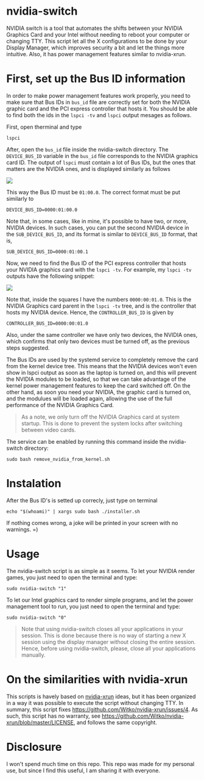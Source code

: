 # nvidia-switch

NVIDIA switch is a tool that automates the shifts between your NVIDIA Graphics
Card and your Intel without needing to reboot your computer or changing TTY. 
This script let all the X configurations to be done by your Display Manager, 
which improves security a bit and let the things more intuitive. Also, it has
 power management features similar to nvidia-xrun.


# First, set up the Bus ID information

In order to make power management features work properly, you need to make sure
that Bus IDs in `bus_id` file are correctly set for both the
NVIDIA graphic card and the PCI express controller that hosts it. You should be
able to find both the ids in the `lspci -tv` and `lspci` output mesages 
as follows.

First, open therminal and type 

	lspci

After, open the `bus_id` file inside the nvidia-switch directory. The `DEVICE_BUS_ID`
 variable in the `bus_id` file corresponds to the NVIDIA graphics 
card ID. The output of `lspci` must contain a lot of Bus IDs, but the ones that matters
are the NVIDIA ones, and is displayed similarly as follows

![](https://github.com/nvidiaswitch/nvidia-switch/blob/main/pictures/lspci_2.png)

This way the Bus ID must be `01:00.0`. The correct format must be put similarly to 

	DEVICE_BUS_ID=0000:01:00.0

Note that, in some cases, like in mine, it's possible to have two, or more, NVIDIA devices.
In such cases, you can put the second NVIDIA device in the `SUB_DEVICE_BUS_ID`, and its format is similar
to `DEVICE_BUS_ID` format, that is, 

	SUB_DEVICE_BUS_ID=0000:01:00.1

Now, we need to find the Bus ID of the PCI express controller that hosts your NVIDIA graphics
 card with the `lspci -tv`. For example, my `lspci -tv` outputs have the following snippet:

![](https://github.com/nvidiaswitch/nvidia-switch/blob/main/pictures/lspci.png)

Note that, inside the squares I have the numbers `0000:00:01.0`. This is the NVIDIA
Graphics card parent in the `lspci -tv` tree, and is the controller that hosts my NVIDIA
device. Hence, the `CONTROLLER_BUS_ID` is given by 	

	CONTROLLER_BUS_ID=0000:00:01.0

Also, under the same controller we have only two devices, the NVIDIA ones, which 
confirms that only two devices must be turned off, as the previous steps suggested.

The Bus IDs are used by the systemd service to completely remove the card from the kernel device tree.
This means that the NVIDIA devices won't even show in lspci output as soon as the laptop is
turned on, and this will prevent the NVIDIA modules to be loaded, so that we can take advantage 
of the kernel power management features to keep the card switched off. On the other hand, as soon you need 
your NVIDIA, the graphic card is turned on, and the modulues will be loaded again, allowing
the use of the full performance of the NVIDIA Graphics Card.

> As a note, we only turn off the NVIDIA Graphics card at system startup. This is done to prevent 
the system locks after switching between video cards.

The service can be enabled by running this command inside the nvidia-switch directory:

	sudo bash remove_nvidia_from_kernel.sh


# Instalation

After the Bus ID's is setted up correcly, just type on terminal 

	echo "$(whoami)" | xargs sudo bash ./installer.sh

If nothing comes wrong, a joke will be printed in your screen with no warnings. =) 

# Usage

The nvidia-switch script is as simple as it seems. To let your NVIDIA render games,
you just need to open the terminal and type: 

	sudo nvidia-switch "1"

To let our Intel graphics card to render simple programs, and let the power management
tool to run, you just need to open the terminal and type: 

	sudo nvidia-switch "0"
	
> Note that using nvidia-switch closes all your applications in your session. 
> This is done because there is no way of starting a new X session using the display 
> manager without closing the entire session.  
> Hence, before using nvidia-switch, please, close all your applications manually. 


# On the similarities with nvidia-xrun

This scripts is havely based on [nvidia-xrun](https://github.com/Witko/nvidia-xrun/) ideas, 
but it has been organized in a way it was possible to execute the script without changing TTY. 
In summary, this script fixes https://github.com/Witko/nvidia-xrun/issues/4. As such, this 
script has no warranty, see https://github.com/Witko/nvidia-xrun/blob/master/LICENSE, and follows the 
same copyright. 

# Disclosure

I won't spend much time on this repo. This repo was made for my personal use, but since 
I find this useful, I am sharing it with everyone.
